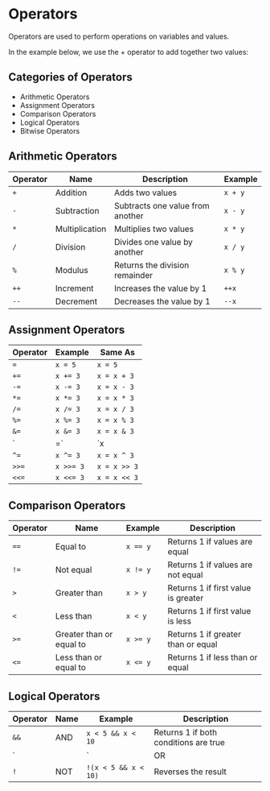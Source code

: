 # Operators
Operators are used to perform operations on variables and values.

In the example below, we use the + operator to add together two values:


## Categories of Operators
- Arithmetic Operators
- Assignment Operators
- Comparison Operators
- Logical Operators
- Bitwise Operators

## Arithmetic Operators

| Operator | Name         | Description                          | Example   |
|----------|--------------|--------------------------------------|-----------|
| `+`      | Addition     | Adds two values                      | `x + y`   |
| `-`      | Subtraction  | Subtracts one value from another     | `x - y`   |
| `*`      | Multiplication| Multiplies two values               | `x * y`   |
| `/`      | Division     | Divides one value by another         | `x / y`   |
| `%`      | Modulus      | Returns the division remainder       | `x % y`   |
| `++`     | Increment    | Increases the value by 1             | `++x`     |
| `--`     | Decrement    | Decreases the value by 1             | `--x`     |



## Assignment Operators

| Operator | Example | Same As      |
|----------|---------|--------------|
| `=`      | `x = 5` | `x = 5`      |
| `+=`     | `x += 3`| `x = x + 3`  |
| `-=`     | `x -= 3`| `x = x - 3`  |
| `*=`     | `x *= 3`| `x = x * 3`  |
| `/=`     | `x /= 3`| `x = x / 3`  |
| `%=`     | `x %= 3`| `x = x % 3`  |
| `&=`     | `x &= 3`| `x = x & 3`  |
| `|=`     | `x |= 3`| `x = x | 3`  |
| `^=`     | `x ^= 3`| `x = x ^ 3`  |
| `>>=`    | `x >>= 3`| `x = x >> 3`|
| `<<=`    | `x <<= 3`| `x = x << 3`|


## Comparison Operators

| Operator | Name                    | Example  | Description                                     |
|----------|-------------------------|----------|-------------------------------------------------|
| `==`     | Equal to                | `x == y` | Returns 1 if values are equal                   |
| `!=`     | Not equal               | `x != y` | Returns 1 if values are not equal               |
| `>`      | Greater than            | `x > y`  | Returns 1 if first value is greater             |
| `<`      | Less than               | `x < y`  | Returns 1 if first value is less                |
| `>=`     | Greater than or equal to| `x >= y` | Returns 1 if greater than or equal              |
| `<=`     | Less than or equal to   | `x <= y` | Returns 1 if less than or equal                 |


## Logical Operators

| Operator | Name  | Example                 | Description                                 |
|----------|-------|-------------------------|---------------------------------------------|
| `&&`     | AND   | `x < 5 && x < 10`       | Returns 1 if both conditions are true       |
| `||`     | OR    | `x < 5 || x < 4`        | Returns 1 if at least one condition is true |
| `!`      | NOT   | `!(x < 5 && x < 10)`    | Reverses the result                         |


